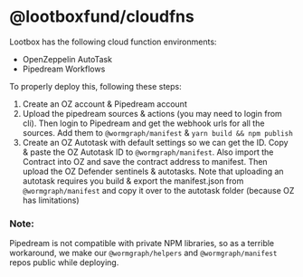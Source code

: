 # @lootboxfund/cloudfns

Lootbox has the following cloud function environments:

- OpenZeppelin AutoTask
- Pipedream Workflows

To properly deploy this, following these steps:

1. Create an OZ account & Pipedream account
2. Upload the pipedream sources & actions (you may need to login from cli). Then login to Pipedream and get the webhook urls for all the sources. Add them to `@wormgraph/manifest` & `yarn build && npm publish`
3. Create an OZ Autotask with default settings so we can get the ID. Copy & paste the OZ Autotask ID to `@wormgraph/manifest`. Also import the Contract into OZ and save the contract address to manifest. Then upload the OZ Defender sentinels & autotasks. Note that uploading an autotask requires you build & export the manifest.json from `@wormgraph/manifest` and copy it over to the autotask folder (because OZ has limitations)

### Note:
Pipedream is not compatible with private NPM libraries, so as a terrible workaround, we make our `@wormgraph/helpers` and `@wormgraph/manifest` repos public while deploying.
